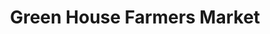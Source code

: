 ---
title: "Green House Farmers Market"
url: /astoria/green-house-farmers-market/
shop: supermarket
---